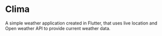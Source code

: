 # Clima

A simple weather application created in Flutter, that uses live location and Open weather API to provide current weather data.

